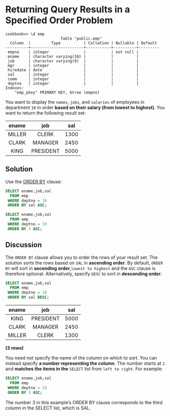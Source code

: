 # Returning Query Results in a Specified Order Problem

```console
cookbook=> \d emp
                        Table "public.emp"
  Column  |         Type          | Collation | Nullable | Default
----------+-----------------------+-----------+----------+---------
 empno    | integer               |           | not null |
 ename    | character varying(10) |           |          |
 job      | character varying(9)  |           |          |
 mgr      | integer               |           |          |
 hiredate | date                  |           |          |
 sal      | integer               |           |          |
 comm     | integer               |           |          |
 deptno   | integer               |           |          |
Indexes:
    "emp_pkey" PRIMARY KEY, btree (empno)
```

You want to display the `names`, `jobs`, and `salaries` of employees in department `10` in order **based on their salary (from lowest to highest)**. You want to return the following result set:

|ename  |    job    | sal|
|:-----:|:----------:|:-----:|
|MILLER | CLERK     | 1300|
|CLARK  | MANAGER   | 2450|
|KING   | PRESIDENT | 5000|

## Solution

Use the [ORDER BY](https://github.com/lpinzari/sql-psql-udy/blob/master/01_basic_sql/10_order_by.md) clause:

```SQL
SELECT ename,job,sal
  FROM emp
 WHERE deptno = 10
 ORDER BY sal ASC;
```

```SQL
SELECT ename,job,sal
  FROM emp
 WHERE deptno = 10
 ORDER BY 3 ASC;
```

## Discussion

The `ORDER BY` clause allows you to order the rows of your result set. The solution sorts the rows based on `SAL` in **ascending order**. By default, `ORDER BY` will sort in **ascending order**,`lowest to highest` and the `ASC` clause is therefore optional. Alternatively, specify `DESC` to sort in **descending order**:

```SQL
SELECT ename,job,sal
  FROM emp
 WHERE deptno = 10
 ORDER BY sal DESC;
```

|ename  |    job    | sal|
|:-----:|:---------:|:---:|
|KING   | PRESIDENT | 5000|
|CLARK  | MANAGER   | 2450|
|MILLER | CLERK     | 1300|

**(3 rows)**

You need not specify the name of the column on which to sort. You can instead specify **a number representing the column**. The number starts at `1` and **matches the items in the** `SELECT` list from `left to right`. For example:

```SQL
SELECT ename,job,sal
  FROM emp
 WHERE deptno = 10
 ORDER BY 3 ASC;
```

The number 3 in this example’s ORDER BY clause corresponds to the third column in the SELECT list, which is SAL.
